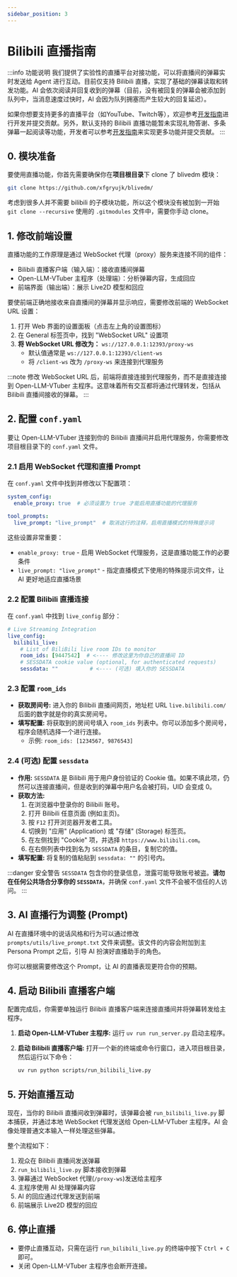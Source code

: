 ```yaml
---
sidebar_position: 3
---
```



# Bilibili 直播指南

:::info 功能说明
我们提供了实验性的直播平台对接功能，可以将直播间的弹幕实时发送给 Agent 进行互动。目前仅支持 Bilibili 直播，实现了基础的弹幕读取和转发功能。AI 会依次阅读并回复收到的弹幕（目前，没有被回复的弹幕会被添加到队列中，当消息速度过快时，AI 会因为队列拥塞而产生较大的回复延迟）。

如果你想要支持更多的直播平台（如YouTube、Twitch等），欢迎参考[开发指南](../../development-guide/live-dev)进行开发并提交贡献。另外，默认支持的 Bilibili 直播功能暂未实现礼物答谢、多条弹幕一起阅读等功能，开发者可以参考[开发指南](../../development-guide/live-dev)来实现更多功能并提交贡献。
:::

## 0. 模块准备

要使用直播功能，你首先需要确保你在**项目根目录**下 clone 了 blivedm 模块：
```bash
git clone https://github.com/xfgryujk/blivedm/
```

考虑到很多人并不需要 bilibili 的子模块功能，所以这个模块没有被加到一开始 `git clone --recursive` 使用的 `.gitmodules` 文件中，需要你手动 clone。

## 1. 修改前端设置

直播功能的工作原理是通过 WebSocket 代理（proxy）服务来连接不同的组件：
- Bilibili 直播客户端（输入端）：接收直播间弹幕
- Open-LLM-VTuber 主程序（处理端）：分析弹幕内容，生成回应
- 前端界面（输出端）：展示 Live2D 模型和回应

要使前端正确地接收来自直播间的弹幕并显示响应，需要修改前端的 WebSocket URL 设置：

1. 打开 Web 界面的设置面板（点击左上角的设置图标）
2. 在 General 标签页中，找到 "WebSocket URL" 设置项
3. **将 WebSocket URL 修改为：** `ws://127.0.0.1:12393/proxy-ws`
   - 默认值通常是 `ws://127.0.0.1:12393/client-ws`
   - 将 `/client-ws` 改为 `/proxy-ws` 来连接到代理服务

<!-- ![](./img/web/setting.jpg) -->

:::note
修改 WebSocket URL 后，前端将直接连接到代理服务，而不是直接连接到 Open-LLM-VTuber 主程序。这意味着所有交互都将通过代理转发，包括从 Bilibili 直播间接收的弹幕。
:::

## 2. 配置 `conf.yaml`

要让 Open-LLM-VTuber 连接到你的 Bilibili 直播间并启用代理服务，你需要修改项目根目录下的 `conf.yaml` 文件。

### 2.1 启用 WebSocket 代理和直播 Prompt

在 `conf.yaml` 文件中找到并修改以下配置项：

```yaml
system_config:
  enable_proxy: true  # 必须设置为 true 才能启用直播功能的代理服务

tool_prompts:
  live_prompt: "live_prompt"  # 取消这行的注释，启用直播模式的特殊提示词
```

这些设置非常重要：
- `enable_proxy: true` - 启用 WebSocket 代理服务，这是直播功能工作的必要条件
- `live_prompt: "live_prompt"` - 指定直播模式下使用的特殊提示词文件，让 AI 更好地适应直播场景

### 2.2 配置 Bilibili 直播连接

在 `conf.yaml` 中找到 `live_config` 部分：

```yaml
# Live Streaming Integration
live_config:
  bilibili_live:
    # List of BiliBili live room IDs to monitor
    room_ids: [9447542]  # <---- 修改这里为你自己的直播间 ID
    # SESSDATA cookie value (optional, for authenticated requests)
    sessdata: ""          # <---- (可选) 填入你的 SESSDATA
```

### 2.3 配置 `room_ids`

- **获取房间号:** 进入你的 Bilibili 直播间网页，地址栏 URL `live.bilibili.com/` 后面的数字就是你的真实房间号。
- **填写配置:** 将获取到的房间号填入 `room_ids` 列表中。你可以添加多个房间号，程序会随机选择一个进行连接。
  - 示例: `room_ids: [1234567, 9876543]`

### 2.4 (可选) 配置 `sessdata`

- **作用:** `SESSDATA` 是 Bilibili 用于用户身份验证的 Cookie 值。如果不填此项，仍然可以连接直播间，但是收到的弹幕中用户名会被打码，UID 会变成 0。
- **获取方法:**
    1. 在浏览器中登录你的 Bilibili 账号。
    2. 打开 Bilibili 任意页面 (例如主页)。
    3. 按 `F12` 打开浏览器开发者工具。
    4. 切换到 "应用" (Application) 或 "存储" (Storage) 标签页。
    5. 在左侧找到 "Cookie" 项，并选择 `https://www.bilibili.com`。
    6. 在右侧列表中找到名为 `SESSDATA` 的条目，复制它的值。
- **填写配置:** 将复制的值粘贴到 `sessdata: ""` 的引号内。

:::danger 安全警告
`SESSDATA` 包含你的登录信息，泄露可能导致账号被盗。**请勿在任何公共场合分享你的 `SESSDATA`**，并确保 `conf.yaml` 文件不会被不信任的人访问。
:::

## 3. AI 直播行为调整 (Prompt)

AI 在直播环境中的说话风格和行为可以通过修改 `prompts/utils/live_prompt.txt` 文件来调整。该文件的内容会附加到主 Persona Prompt 之后，引导 AI 扮演好直播助手的角色。

你可以根据需要修改这个 Prompt，让 AI 的直播表现更符合你的预期。

## 4. 启动 Bilibili 直播客户端

配置完成后，你需要单独运行 Bilibili 直播客户端来连接直播间并将弹幕转发给主程序。

1.  **启动 Open-LLM-VTuber 主程序:**
    运行 `uv run run_server.py` 启动主程序。

2.  **启动 Bilibili 直播客户端:**
    打开一个新的终端或命令行窗口，进入项目根目录，然后运行以下命令：

    ```bash
    uv run python scripts/run_bilibili_live.py
    ```

## 5. 开始直播互动

现在，当你的 Bilibili 直播间收到弹幕时，该弹幕会被 `run_bilibili_live.py` 脚本捕获，并通过本地 WebSocket 代理发送给 Open-LLM-VTuber 主程序。AI 会像处理普通文本输入一样处理这些弹幕。

整个流程如下：
1. 观众在 Bilibili 直播间发送弹幕
2. `run_bilibili_live.py` 脚本接收到弹幕
3. 弹幕通过 WebSocket 代理(`/proxy-ws`)发送给主程序
4. 主程序使用 AI 处理弹幕内容
5. AI 的回应通过代理发送到前端
6. 前端展示 Live2D 模型的回应

## 6. 停止直播

- 要停止直播互动，只需在运行 `run_bilibili_live.py` 的终端中按下 `Ctrl + C` 即可。
- 关闭 Open-LLM-VTuber 主程序也会断开连接。